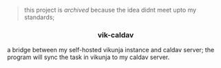 > this project is _archived_ because the idea didnt meet upto my standards; 

<h3 align="center">vik-caldav</h3>

a bridge between my self-hosted vikunja instance and caldav server; the program will sync the task in vikunja to my caldav server.
